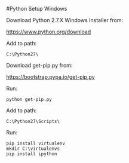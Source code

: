 #Python Setup Windows

Download Python 2.7.X Windows Installer from:

<https://www.python.org/download>

Add to path:

    C:\Python27\

Download get-pip.py from:

<https://bootstrap.pypa.io/get-pip.py>

Run:

```shell
python get-pip.py
```

Add to path:

    C:\Python27\Scripts\

Run:

```shell
pip install virtualenv
mkdir C:\virtualenvs
pip install ipython
```
